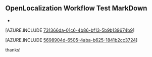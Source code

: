 ## OpenLocalization Workflow Test MarkDown
* 

[AZURE.INCLUDE [731366da-01c6-4b86-bf13-5b9b139674b9](calleeMd1.md)]



[AZURE.INCLUDE [5698904d-6505-4aba-b625-1841b2cc3724](calleeMd2.md)]

 
thanks!
